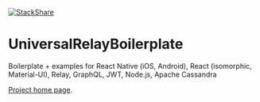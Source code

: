 [![StackShare](http://img.shields.io/badge/tech-stack-0690fa.svg?style=flat)](http://stackshare.io/code-foundries/code-foundries)

# UniversalRelayBoilerplate
Boilerplate + examples for React Native (iOS, Android), React (isomorphic, Material-UI), Relay, GraphQL, JWT, Node.js, Apache Cassandra

[Project home page](http://codefoundries.com/products/UniversalRelayBoilerplate.html).
